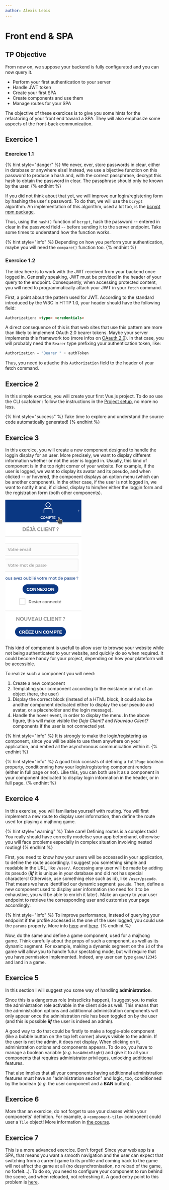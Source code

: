 ```yaml
---
author: Alexis Lebis
---
```


# Front end & SPA

## TP Objective
From now on, we suppose your backend is fully configurated and you can now query it.

* Perform your first authentication to your server
* Handle JWT token
* Create your first SPA
* Create components and use them
* Manage routes for your SPA

The objective of these exercices is to give you some hints for the refactoring of your front end toward a SPA. They will also emphasize some aspects of the front-back communication.

## Exercice 1

### Exercice 1.1
{% hint style="danger" %}
We never, ever, store passwords in clear, either in database or anywhere else! Instead, we use a bijective function on this password to produce a hash and, with the correct passphrase, decrypt this hash to obtain the password in clear. The passphrase should only be known by the user.
{% endhint %}

If you did not think about that yet, we will improve our login/registering form by hashing the user's password. To do that, we will use the `bcrypt` algorithm. An implementation of this algorithm, used a lot too, is the [bcrypt npm package](https://www.npmjs.com/package/bcrypt).

Thus, using the `hash()` function of `bcrypt`, hash the password -- entered in clear in the password field -- before sending it to the server endpoint. Take some times to understand how the function works.

{% hint style="info" %}
Depending on how you perform your authentication, maybe you will need the `compare()` function too.
{% endhint %}

### Exercice 1.2
The idea here is to work with the JWT received from your backend once logged in. Generally speaking, JWT must be provided in the header of your query to the endpoint. Consequently, when accessing protected content, you will need to programmatically attach your JWT in your `fetch` command.

First, a point about the pattern used for JWT. According to the standard introduced by the W3C in HTTP 1.0, your header should have the following field:
```html
Authorization: <type> <credentials>
```
A direct consequence of this is that web sites that use this pattern are more than likely to implement OAuth 2.0 bearer tokens. Maybe your server implements this framework too (more infos on [OAauth 2.0](https://tools.ietf.org/html/rfc6749)). In that case, you will probably need the `Bearer` type prefixing your authentication token, like:
```js
Authorization = "Bearer " + authToken
```

Thus, you need to attache this `Authorization` field to the header of your fetch command.

## Exercice 2

In this simple exercice, you will create your first Vue.js project. To do so use the CLI scafolder : follow the instructions in the [Project setup](setup.md), no more no less.

{% hint style="success" %}
Take time to explore and understand the source code automatically generated!
{% endhint %}

## Exercice 3

In this exercice, you will create a new component designed to handle the loggin display for an user. More precisely, we want to display different information whether or not the user is logged in. Usually, this kind of component is in the top right corner of your website. For example, if the user is logged, we want to display its avatar and its pseudo, and when clicked -- or hovered, the component displays an option menu (which can be another component). In the other case, if the user is not logged in, we want to notify it and, if clicked, display to him/her either the loggin form and the registration form (both other components).

![Example of the component behavior when not logged.](resources/full_not_log.png)

This kind of component is usefull to allow user to browse your website while not being authenticated to your website, and quickly do so when required. It could become handy for your project, depending on how your plateform will be accessible.

To realize such a component you will need:

1. Create a new component
2. Templating your component according to the existance or not of an object (here, the user)
3. Display the correct block (instead of a HTML block, it could also be another component dedicated either to display the user pseudo and avatar, or a placeholder and the login message).
4. Handle the hover event, in order to display the menu. In the above figure, this will make visible the *Deja Client?* and *Nouveau Client?* components if the user is not connected yet.

{% hint style="info" %}
It is strongly to make the login/registering as component, since you will be able to use them anywhere on your application, and embed all the asynchronous communication within it.
{% endhint %}

{% hint style="info" %}
A good trick consists of defining a `fullPage` boolean property, conditionning how your login/registering component renders (either in full page or not). Like this, you can both use it as a component in your component dedicated to display login information in the header, or in full page.
{% endhint %}

## Exercice 4
In this exercise, you will familiarise yourself with routing. You will first implement a new route to display user information, then define the route used for playing a majhong game.

{% hint style="warning" %}
Take care! Defining routes is a complex task! You really should have correctly modelise your app beforehand, otherwise you will face problems especially in complex situation involving nested routing! 
{% endhint %}

First, you need to know how your users will be accessed in your application, to define the route accordingly. I suggest you something simple and readable in the URL, like `/user/`. Accessing any user will be made by adding its pseudo (***iif*** it is unique in your database and did not has special characters! Otherwise, use something else such as id), like `/user/pseudo`. That means we have identified our dynamic segment: `pseudo`.
Then, define a new component used to display user information (no need for it to be exhaustive, you will be able to enrich it later). Make an query to your user endpoint to retrieve the corresponding user and customise your page accordingly.

{% hint style="info" %}
To improve performance, instead of querying your endpoint if the profile accessed is the one of the user logged, you could use the `params` property. More info [here](https://router.vuejs.org/guide/essentials/dynamic-matching.html#reacting-to-params-changes) and [here](https://stackoverflow.com/questions/62755202/how-to-pass-object-in-another-component-and-redirect-in-vuejs).
{% endhint %}

Now, do the same and define a game component, used for a majhong game. Think carefully about the props of such a component, as well as its dynamic segment. For example, making a dynamic segment on the `id` of the game will allow you to handle futur spectating mode, but will require that you have permission implemented. Indeed, any user can type `game/12345` and land in a game.

## Exercice 5
In this section I will suggest you some way of handling **administration**. 

Since this is a dangerous role (missclicks happen), I suggest you to make the administration role activable in the client side as well. This means that the administration options and additionnal administration components will only appear once the administration role has been toggled on by the user (and this is possible ***iif*** the user is indeed an admin).

A good way to do that could be firstly to make a toggle-able component (like a bubble button on the top left corner) always visible to the admin. If the user is not the admin, it does not display. When clicking on it, administration options and components appears. To do so, you have to manage a boolean variable (*e.g.* `hasAdminRight`) and give it to all your components that requires administrator privileges, unlocking additional features.

That also implies that all your components having additionnal administration features must have an "administration section" and logic, too, conditionned by the boolean (*e.g.* the user component and a **BAN** button).

## Exercice 6
More than an exercice, do not forget to use your classes within your components' definition. For example, a `<component-tile>` component could user a `Tile` object! More information in [the course](../SPA/oop.md).

## Exercice 7
This is a more advanced exercice. Don't forget! Since your web app is a SPA, that means you want a smooth navigation and the user can expect that switching from a current game to its profile and coming back to the game will not affect the game at all (no desynchronisation, no reload of the game, no forfeit...). To do so, you need to configure your component to run behind the scene, and when reloaded, not refreshing it. A good entry point to this problem is [here](https://vuejs.org/v2/guide/components-dynamic-async.html).
